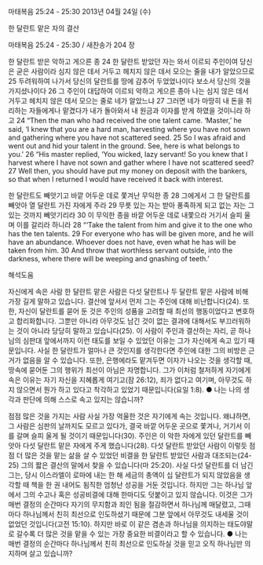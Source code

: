 마태복음 25:24 - 25:30 
2013년 04월 24일 (수)

한 달란트 맡은 자의 결산



마태복음 25:24 - 25:30 / 새찬송가 204 장


한 달란트 받은 악하고 게으른 종
24 한 달란트 받았던 자는 와서 이르되 주인이여 당신은 굳은 사람이라 심지 않은 데서 거두고 헤치지 않은 데서 모으는 줄을 내가 알았으므로 25 두려워하여 나가서 당신의 달란트를 땅에 감추어 두었었나이다 보소서 당신의 것을 가지셨나이다 26 그 주인이 대답하여 이르되 악하고 게으른 종아 나는 심지 않은 데서 거두고 헤치지 않은 데서 모으는 줄로 네가 알았느냐 27 그러면 네가 마땅히 내 돈을 취리하는 자들에게나 맡겼다가 내가 돌아와서 내 원금과 이자를 받게 하였을 것이니라 하고
24 “Then the man who had received the one talent came. ‘Master,’ he said, ‘I knew that you are a hard man, harvesting where you have not sown and gathering where you have not scattered seed. 25 So I was afraid and went out and hid your talent in the ground. See, here is what belongs to you.’ 26 “His master replied, ‘You wicked, lazy servant! So you knew that I harvest where I have not sown and gather where I have not scattered seed? 27 Well then, you should have put my money on deposit with the bankers, so that when I returned I would have received it back with interest.

한 달란트도 빼앗기고 바깥 어두운 데로 쫓겨난 무익한 종
28 그에게서 그 한 달란트를 빼앗아 열 달란트 가진 자에게 주라 29 무릇 있는 자는 받아 풍족하게 되고 없는 자는 그 있는 것까지 빼앗기리라 30 이 무익한 종을 바깥 어두운 데로 내쫓으라 거기서 슬피 울며 이를 갈리라 하니라
28 “‘Take the talent from him and give it to the one who has the ten talents. 29 For everyone who has will be given more, and he will have an abundance. Whoever does not have, even what he has will be taken from him. 30 And throw that worthless servant outside, into the darkness, where there will be weeping and gnashing of teeth.’

해석도움





자신에게 속은 사람
한 달란트 맡은 사람은 다섯 달란트나 두 달란트 맡은 사람에 비해 가장 길게 말하고 있습니다. 결산에 앞서서 먼저 그는 주인에 대해 비난합니다(24). 또한, 자신이 달란트를 묻어 둔 것은 주인의 성품을 고려할 때 최선의 행동이었다고 변호하고 합리화합니다. 그뿐만 아니라 아무것도 남긴 것이 없는 결과에 대해서도 부끄러워하는 것이 아니라 당당히 말하고 있습니다(25). 이 사람이 주인과 결산하는 자리, 곧 하나님의 심판대 앞에서까지 이런 태도를 보일 수 있었던 이유는 그가 자신에게 속고 있기 때문입니다. 사실 한 달란트가 얼마나 큰 것인지를 생각한다면 주인에 대한 그의 비방은 근거가 없음을 알 수 있습니다. 또한, 은행에라도 맡겨두면 이자가 나오는 것을 생각할 때, 땅속에 묻어둔 그의 행위가 최선이 아님은 자명합니다. 그가 이처럼 철저하게 자기에게 속은 이유는 자기 자신을 지혜롭게 여기고(잠 26:12), 죄가 없다고 여기며, 아무것도 하지 않으면서 뭔가 하고 있다고 착각하고 있었기 때문입니다(요일 1:8).
● 나는 나의 생각과 판단에 의해 스스로 속고 있지는 않습니까?

점점 많은 것을 가지는 사람
사실 가장 억울한 것은 자기에게 속는 것입니다. 왜냐하면, 그 사람은 심판의 날까지도 모르고 있다가, 결국 바깥 어두운 곳으로 쫓겨나, 거기서 이를 갈며 슬피 울게 될 것이기 때문입니다(30). 주인은 이 악한 자에게 있던 달란트를 빼앗아 다섯 달란트 맡은 자에게 주게 했습니다(28). 다섯 달란트 받았던 사람이 이렇듯 점점 더 많은 것을 맡는 삶을 살 수 있었던 비결을 한 달란트 받았던 사람과 대조되는(24-25) 그의 짧은 결산의 말에서 찾을 수 있습니다(마 25:20). 사실 다섯 달란트를 더 남긴 그는, 당시 이스라엘이 로마에 내는 한 해 세금의 총액이 십 달란트가 되지 않았음을 생각할 때 책을 한 권 내어도 됨직한 엄청난 성공을 거둔 것입니다. 하지만 그는 하나님 앞에서 그의 수고나 혹은 성공비결에 대해 한마디도 덧붙이고 있지 않습니다. 이것은 그가 매번 결정의 순간마다 자기의 무지함과 죄인 됨을 절감하면서 하나님께 매달렸고, 그때마다 하나님께서 친히 최선으로 인도하셨기 때문에 그분 앞에서 아무것도 내세울 것이 없었던 것입니다(고전 15:10). 하지만 바로 이 같은 겸손과 하나님을 의지하는 태도야말로 갈수록 더 많은 것을 맡을 수 있는 가장 중요한 비결이라고 할 수 있습니다.
● 나는 매번 결정의 순간마다 하나님께서 친히 최선으로 인도하실 것을 믿고 오직 하나님만 의지하며 살고 있습니까?